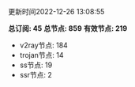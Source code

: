 更新时间2022-12-26 13:08:55

**总订阅: 45**
**总节点: 859**
**有效节点: 219**
- v2ray节点: 184
- trojan节点: 14
- ss节点: 19
- ssr节点: 2
